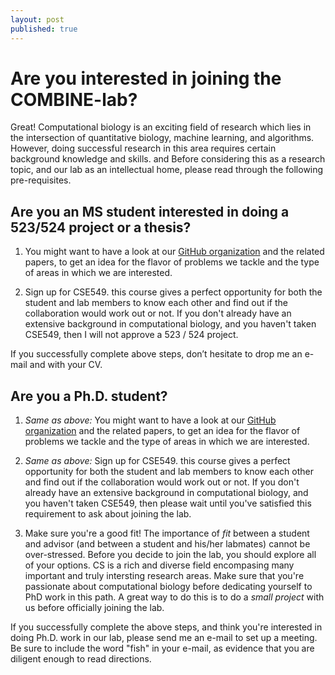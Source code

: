 ```yaml
---
layout: post
published: true
---
```

# Are you interested in joining the COMBINE-lab?

Great! Computational biology is an exciting field of research which lies in the intersection of quantitative biology, machine learning, and algorithms.  However, doing successful research in this area requires certain background knowledge and skills. and Before considering this as a research topic, and our lab as an intellectual home, please read through the following pre-requisites.


## Are you an MS student interested in doing a 523/524 project or a thesis?

  1. You might want to have a look at our [GitHub organization](https://github.com/COMBINE-lab/) and the related papers, to get an idea for the flavor of problems we tackle and the type of areas in which we are interested.
  
  2. Sign up for CSE549. this course gives a perfect opportunity for both the student and lab members to know each other and find out if the collaboration would work out or not. If you don't already have an extensive background in computational biology, and you haven't taken CSE549, then I will not approve a 523 / 524 project.
  
  If you successfully complete above steps, don’t hesitate to drop me an e-mail and with your CV.

## Are you a Ph.D. student?

  1. *Same as above:* You might want to have a look at our [GitHub organization](https://github.com/COMBINE-lab/) and the related papers, to get an idea for the flavor of problems we tackle and the type of areas in which we are interested.

  2. *Same as above:* Sign up for CSE549. this course gives a perfect opportunity for both the student and lab members to know each other and find out if the collaboration would work out or not. If you don't already have an extensive background in computational biology, and you haven't taken CSE549, then please wait until you've satisfied this requirement to ask about joining the lab.
  
  3. Make sure you're a good fit!  The importance of *fit* between a student and advisor (and between a student and his/her labmates) cannot be over-stressed.  Before you decide to join the lab, you should explore all of your options.  CS is a rich and diverse field encompasing many important and truly intersting research areas.  Make sure that you're passionate about computational biology before dedicating yourself to PhD work in this path.  A great way to do this is to do a *small project* with us before officially joining the lab.
  
  If you successfully complete the above steps, and think you're interested in doing Ph.D. work in our lab, please send me an e-mail to set up a meeting.  Be sure to include the word "fish" in your e-mail, as evidence that you are diligent enough to read directions.
